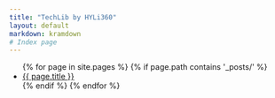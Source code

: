 ```yaml
---
title: "TechLib by HYLi360"
layout: default
markdown: kramdown
# Index page
---
```


<ul>
  {% for page in site.pages %}
    {% if page.path contains '_posts/' %}
      <li><a href="{{ page.url }}">{{ page.title }}</a></li>
    {% endif %}
  {% endfor %}
</ul>
